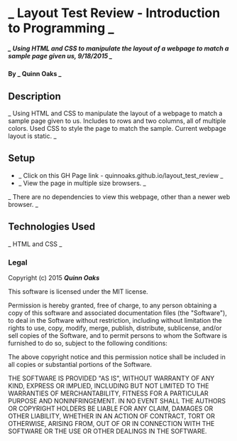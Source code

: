 # _ Layout Test Review - Introduction to Programming _

##### _ Using HTML and CSS to manipulate the layout of a webpage to match a sample page given us, 9/18/2015 _

#### By _ **Quinn Oaks** _

## Description

_ Using HTML and CSS to manipulate the layout of a webpage to match a sample page given to us. Includes to rows and two columns, all of multiple colors. Used CSS to style the page to match the sample. Current webpage layout is static. _

## Setup

* _ Click on this GH Page link - quinnoaks.github.io/layout_test_review _
* _ View the page in multiple size browsers. _

_ There are no dependencies to view this webpage, other than a newer web browser. _

## Technologies Used

_ HTML and CSS _

### Legal

Copyright (c) 2015 **_Quinn Oaks_**

This software is licensed under the MIT license.

Permission is hereby granted, free of charge, to any person obtaining a copy
of this software and associated documentation files (the "Software"), to deal
in the Software without restriction, including without limitation the rights
to use, copy, modify, merge, publish, distribute, sublicense, and/or sell
copies of the Software, and to permit persons to whom the Software is
furnished to do so, subject to the following conditions:

The above copyright notice and this permission notice shall be included in
all copies or substantial portions of the Software.

THE SOFTWARE IS PROVIDED "AS IS", WITHOUT WARRANTY OF ANY KIND, EXPRESS OR
IMPLIED, INCLUDING BUT NOT LIMITED TO THE WARRANTIES OF MERCHANTABILITY,
FITNESS FOR A PARTICULAR PURPOSE AND NONINFRINGEMENT. IN NO EVENT SHALL THE
AUTHORS OR COPYRIGHT HOLDERS BE LIABLE FOR ANY CLAIM, DAMAGES OR OTHER
LIABILITY, WHETHER IN AN ACTION OF CONTRACT, TORT OR OTHERWISE, ARISING FROM,
OUT OF OR IN CONNECTION WITH THE SOFTWARE OR THE USE OR OTHER DEALINGS IN
THE SOFTWARE.
